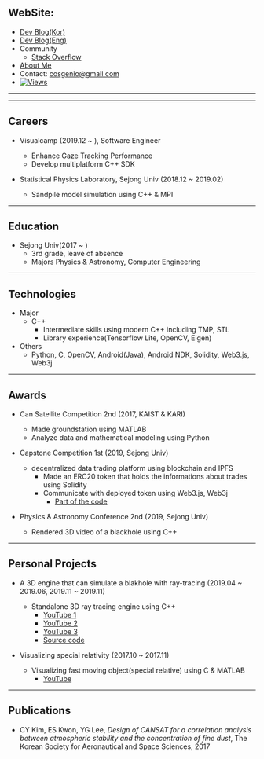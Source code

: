 
## WebSite: 
  * [Dev Blog(Kor)](http://cppmagister.tistory.com/)
  * [Dev Blog(Eng)](http://lackhole.com)
  * Community
    * [Stack Overflow](https://stackoverflow.com/users/8176989)
  * [About Me](https://lackhole.github.io)  
  * Contact: cosgenio@gmail.com
  * [![Views](https://hits.seeyoufarm.com/api/count/incr/badge.svg?url=https%3A%2F%2Fgithub.com%2Flackhole&count_bg=%2379C83D&title_bg=%23555555&icon=&icon_color=%23E7E7E7&title=views&edge_flat=false)](https://hits.seeyoufarm.com)

***
***

## Careers
  * Visualcamp (2019.12 ~ ), Software Engineer
    * Enhance Gaze Tracking Performance
    * Develop multiplatform C++ SDK 
  
  * Statistical Physics Laboratory, Sejong Univ (2018.12 ~ 2019.02)
    * Sandpile model simulation using C++ & MPI
    
***

## Education
 * Sejong Univ(2017 ~ )
   * 3rd grade, leave of absence
   * Majors Physics & Astronomy, Computer Engineering

***

## Technologies
  * Major
    * C++
      * Intermediate skills using modern C++ including TMP, STL
      * Library experience(Tensorflow Lite, OpenCV, Eigen)
  * Others
    * Python, C, OpenCV, Android(Java), Android NDK, Solidity, Web3.js, Web3j
 
***

## Awards
  * Can Satellite Competition 2nd (2017, KAIST & KARI)
    * Made groundstation using MATLAB
    * Analyze data and mathematical modeling using Python

  * Capstone Competition 1st (2019, Sejong Univ)
    * decentralized data trading platform using blockchain and IPFS
      * Made an ERC20 token that holds the informations about trades using Solidity
      * Communicate with deployed token using Web3.js, Web3j
        * [Part of the code](https://github.com/lackhole/NMT-Project)
    
  * Physics & Astronomy Conference 2nd (2019, Sejong Univ)
    * Rendered 3D video of a blackhole using C++
    
***
    
## Personal Projects
  * A 3D engine that can simulate a blakhole with ray-tracing (2019.04 ~ 2019.06, 2019.11 ~ 2019.11)
    * Standalone 3D ray tracing engine using C++
      * [YouTube 1](https://youtu.be/u7VBTsMErjc)
      * [YouTube 2](https://youtu.be/Fwbx136uIPM)
      * [YouTube 3](https://youtu.be/OsN4-T6wx4A)
      * [Source code](https://github.com/lackhole/Blackhole_6)
    
  * Visualizing special relativity (2017.10 ~ 2017.11)
    * Visualizing fast moving object(special relative) using C & MATLAB
      * [YouTube](https://youtu.be/oADxS49q2ZA)

***

## Publications
  * CY Kim, ES Kwon, YG Lee, *Design of CANSAT for a correlation analysis between atmospheric stability and the concentration of fine dust*, The Korean Society for Aeronautical and Space Sciences, 2017

